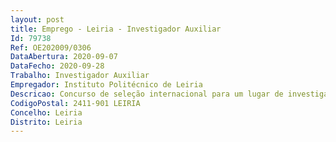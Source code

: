 ```yaml
--- 
layout: post
title: Emprego - Leiria - Investigador Auxiliar
Id: 79738
Ref: OE202009/0306
DataAbertura: 2020-09-07
DataFecho: 2020-09-28
Trabalho: Investigador Auxiliar
Empregador: Instituto Politécnico de Leiria
Descricao: Concurso de seleção internacional para um lugar de investigador doutorado para o exercício de atividades de investigação científica na área científica de Engenharia e Afins em regime de contrato de trabalho em funções públicas a termo resolutivo certo pelo prazo de três anos, com vista ao desenvolvimento de atividades de investigação no Centro para o Desenvolvimento Rápido e Sustentado de Produto do Politécnico de Leiria. O projeto de investigação científica Tailored.Cooling. Com este projeto procuramos o desenvolvimento de insertos ultra eficientes incorporando estratégias de aquecimento e arrefecimento rápido de moldes para injeção de componentes termoplásticos de elevada qualidade com uma estrutura morfológica produzida à medida com vista à otimização dos ciclos térmicos. Neste domínio, o projeto e desenho de moldes tendo em consideração as tecnologias de fabrico aditivo desempenham um papel importante.
CodigoPostal: 2411-901 LEIRIA
Concelho: Leiria
Distrito: Leiria
--- 
```


